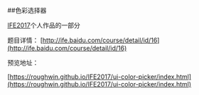 ##色彩选择器

[IFE2017](https://roughwin.github.io/IFE2017/)个人作品的一部分

题目详情：
[http://ife.baidu.com/course/detail/id/16](http://ife.baidu.com/course/detail/id/16)

预览地址：

[https://roughwin.github.io/IFE2017/ui-color-picker/index.html](https://roughwin.github.io/IFE2017/ui-color-picker/index.html)
